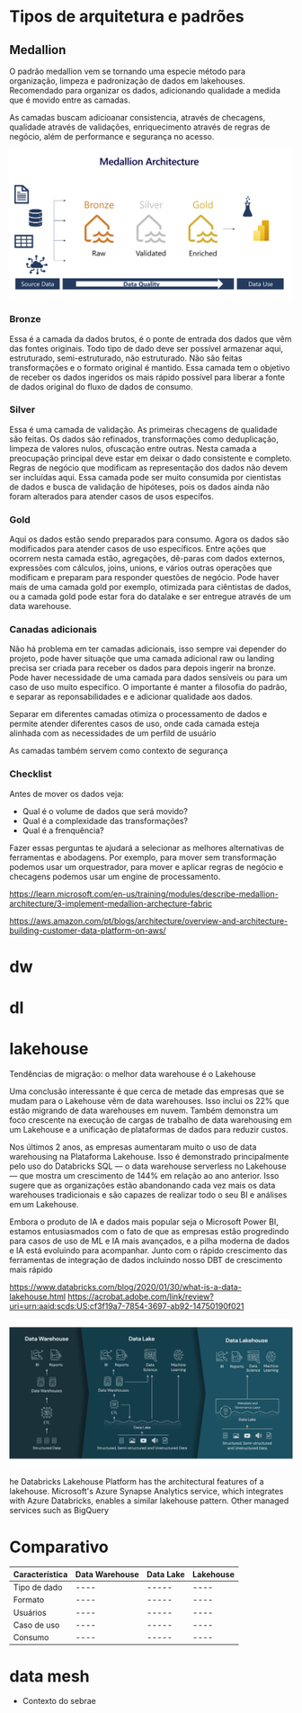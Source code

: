 # Tipos de arquitetura e padrões

## Medallion
O padrão medallion vem se tornando uma especie método para organização, limpeza e padronização de dados em lakehouses. Recomendado para organizar os dados, adicionando qualidade a medida que é movido entre as camadas.

As camadas buscam adicioanar consistencia, através de checagens, qualidade através de validações, enriquecimento através de regras de negócio, além de performance e segurança no acesso.


![Alt text](../anexo/image.png)

### Bronze
Essa é a camada da dados brutos, é o ponte de entrada dos dados que vêm das fontes originais. Todo tipo de dado deve ser possível armazenar aqui, estruturado, semi-estruturado, não estruturado. Não são feitas transformações e o formato original é mantido. Essa camada tem o objetivo de receber os dados ingeridos os mais rápido possível para liberar a fonte de dados original do fluxo de dados de consumo.

### Silver
Essa é uma camada de validação. As primeiras checagens de qualidade são feitas. Os dados são refinados, transformações como deduplicação, limpeza de valores nulos, ofuscação entre outras. Nesta camada a preocupação principal deve estar em deixar o dado consistente e completo. Regras de negócio que modificam as representação dos dados não devem ser incluídas aqui. Essa camada pode ser muito consumida por cientistas de dados e busca de validação de hipóteses, pois os dados ainda não foram alterados para atender casos de usos específos.

### Gold
Aqui os dados estão sendo preparados para consumo. Agora os dados são modificados para atender casos de uso específicos. Entre ações que ocorrem nesta camada estão, agregações, dê-paras com dados externos, expressões com cálculos, joins, unions, e vários outras operações que modificam e preparam para responder questões de negócio. Pode haver mais de uma camada gold por exemplo, otimizada para ciêntistas de dados, ou a camada gold pode estar fora do datalake e ser entregue através de um data warehouse.

### Canadas adicionais
Não há problema em ter camadas adicionais, isso sempre vai depender do projeto, pode haver situaçõe que uma camada adicional raw ou landing precisa ser criada para receber os dados para depois ingerir na bronze. Pode haver necessidade de uma camada para dados sensíveis ou para um caso de uso muito específico. O importante é manter a filosofia do padrão, e separar as reponsabilidades e e adicionar qualidade aos dados.

Separar em diferentes camadas otimiza o processamento de dados e permite atender diferentes casos de uso, onde cada camada esteja alinhada com as necessidades de um perfild de usuário

As camadas também servem como contexto de segurança

### Checklist
Antes de mover os dados veja:
- Qual é o volume de dados que será movido?
- Qual é a complexidade das transformações?
- Qual é a frenquência?

Fazer essas perguntas te ajudará a selecionar as melhores alternativas de ferramentas e abodagens. Por exemplo, para mover sem transformação podemos usar um orquestrador, para mover e aplicar regras de negócio e checagens podemos usar um engine de processamento.

https://learn.microsoft.com/en-us/training/modules/describe-medallion-architecture/3-implement-medallion-archecture-fabric

https://aws.amazon.com/pt/blogs/architecture/overview-and-architecture-building-customer-data-platform-on-aws/


# dw



# dl



# lakehouse
Tendências de migração: o melhor data warehouse é o Lakehouse 

Uma conclusão interessante é que cerca de metade das empresas que se mudam para o Lakehouse vêm de data warehouses. Isso inclui os 22% que estão migrando de data warehouses em nuvem. Também demonstra um foco crescente na execução de cargas de trabalho de data warehousing em um Lakehouse e a unificação de plataformas de dados para reduzir custos. 

Nos últimos 2 anos, as empresas aumentaram muito o uso de data warehousing na Plataforma Lakehouse. Isso é demonstrado principalmente pelo uso do Databricks SQL — o data warehouse serverless no Lakehouse — que mostra um crescimento de 144% em relação ao ano anterior. Isso sugere que as organizações estão abandonando cada vez mais os data warehouses tradicionais e são capazes de realizar todo o seu BI e análises em um Lakehouse. 
 

Embora o produto de IA e dados mais popular seja o Microsoft Power BI, estamos entusiasmados com o fato de que as empresas estão progredindo para casos de uso de ML e IA mais avançados, e a pilha moderna de dados e IA está evoluindo para acompanhar. Junto com o rápido crescimento das ferramentas de integração de dados incluindo nosso DBT de crescimento mais rápido 

https://www.databricks.com/blog/2020/01/30/what-is-a-data-lakehouse.html
https://acrobat.adobe.com/link/review?uri=urn:aaid:scds:US:cf3f19a7-7854-3697-ab92-14750190f021 


![Alt text](image.png)

he Databricks Lakehouse Platform has the architectural features of a lakehouse. Microsoft's Azure Synapse Analytics service, which integrates with Azure Databricks, enables a similar lakehouse pattern. Other managed services such as BigQuery



# Comparativo

Característica | Data Warehouse | Data Lake | Lakehouse 
---- | ---- | ----- | ---- |
Tipo de dado | ---- | ----- | ---- |
Formato | ---- | ----- | ---- |
Usuários | ---- | ----- | ---- |
Caso de uso | ---- | ----- | ---- |
Consumo | ---- | ----- | ---- |


# data mesh
- Contexto do sebrae

